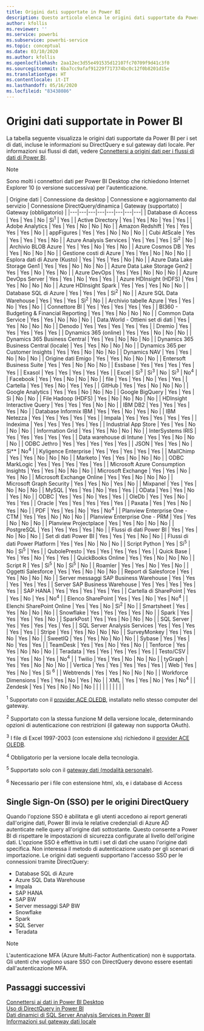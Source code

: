 ```yaml
---
title: Origini dati supportate in Power BI
description: Questo articolo elenca le origini dati supportate da Power BI, incluse le informazioni su DirectQuery e sul gateway dati locale.
author: kfollis
ms.reviewer: ''
ms.service: powerbi
ms.subservice: powerbi-service
ms.topic: conceptual
ms.date: 03/10/2020
ms.author: kfollis
ms.openlocfilehash: 2aa12ec3d55e491535d12107fc70709f9d41c3f0
ms.sourcegitcommit: 6ba7cc9afaf91229f717374bc0c12f0b8201d15e
ms.translationtype: HT
ms.contentlocale: it-IT
ms.lasthandoff: 05/16/2020
ms.locfileid: "83438086"
---
```

# <a name="power-bi-data-sources"></a>Origini dati supportate in Power BI

La tabella seguente visualizza le origini dati supportate da Power BI per i set di dati, incluse le informazioni su DirectQuery e sul gateway dati locale. Per informazioni sui flussi di dati, vedere [Connettersi a origini dati per i flussi di dati di Power BI](../transform-model/service-dataflows-data-sources.md).

> [!NOTE]
> Sono molti i connettori dati per Power BI Desktop che richiedono Internet Explorer 10 (o versione successiva) per l'autenticazione. 


| Origine dati | Connessione da desktop | Connessione e aggiornamento dal servizio | Connessione DirectQuery/dinamica | Gateway (supportato) | Gateway (obbligatorio) |
|---|---|---|---|---|---|---|---|
| Database di Access | Yes | Yes | No | Sì<sup>1</sup> | Yes |
| Active Directory | Yes | Yes | No | Yes | Yes |
| Adobe Analytics | Yes | Yes | No | No | No |
| Amazon Redshift | Yes | Yes | Yes | Yes | No |
| appFigures | Yes | Yes | No | No | No |
| Cubi AtScale | Yes | Yes | Yes | Yes | No |
| Azure Analysis Services | Yes | Yes | Yes | Sì<sup>2</sup> | No |
| Archivio BLOB Azure | Yes | Yes | No | Yes | No |
| Azure Cosmos DB | Yes | Yes | No | No | No |
| Gestione costi di Azure | Yes | Yes | No | No | No |
| Esplora dati di Azure (Kusto) | Yes | Yes | Yes | No | No |
| Azure Data Lake Storage Gen1 | Yes | Yes | No | No | No |
| Azure Data Lake Storage Gen2 | Yes | Yes | No | Yes | No |
| Azure DevOps | Yes | Yes | No | No | No |
| Azure DevOps Server | Yes | Yes | No | Yes | Yes |
| Azure HDInsight (HDFS) | Yes | Yes | No | No | No |
| Azure HDInsight Spark | Yes | Yes | Yes | No | No |
| Database SQL di Azure | Yes | Yes | Yes | Sì<sup>2</sup> | No |
| Azure SQL Data Warehouse | Yes | Yes | Yes | Sì<sup>2</sup> | No |
| Archivio tabelle Azure | Yes | Yes | No | Yes | No |
| Connettore BI | Yes | Yes | Yes | Yes | Yes |
| BI360 - Budgeting & Financial Reporting | Yes | Yes | No | No | No |
| Common Data Service | Yes | Yes | No | No | No |
| Data.World - Ottieni set di dati | Yes | Yes | No | No | No |
| Denodo | Yes | Yes | Yes | Yes | Yes |
| Dremio | Yes | Yes | Yes | Yes | Yes |
| Dynamics 365 (online) | Yes | Yes | No | No | No |
| Dynamics 365 Business Central | Yes | Yes | No | No | No |
| Dynamics 365 Business Central (locale) | Yes | Yes | No | No | No |
| Dynamics 365 per Customer Insights | Yes | Yes | No | No | No |
| Dynamics NAV | Yes | Yes | No | No | No |
| Origine dati Emigo | Yes | Yes | No | No | No |
| Entersoft Business Suite | Yes | Yes | No | No | No |
| Essbase | Yes | Yes | Yes | Yes | Yes |
| Exasol | Yes | Yes | Yes | Yes | Yes |
| Excel | Sì<sup>3</sup> | Sì<sup>3</sup> | No | Sì<sup>3</sup> | No<sup>4</sup> |
| Facebook | Yes | Yes | No | No | No |
| file | Yes | Yes | No | Yes | Yes |
| Cartella | Yes | Yes | No | Yes | Yes |
| GitHub | Yes | Yes | No | No | No |
| Google Analytics | Yes | Yes | No | No | No |
| Google BigQuery | Yes | Yes | Sì | No | No |
| File Hadoop (HDFS) | Yes | No | No | No | No |
| HDInsight Interactive Query | Yes | Yes | Yes | No | No |
| IBM DB2 | Yes | Yes | Yes | Yes | No |
| Database Informix IBM | Yes | Yes | No | Yes | No |
| IBM Netezza | Yes | Yes | Yes | Yes | Yes |
| Impala | Yes | Yes | Yes | Yes | Yes |
| Indexima | Yes | Yes | Yes | Yes | Yes |
| Industrial App Store | Yes | Yes | No | No | No |
| Information Grid | Yes | Yes | No | No | No |
| InterSystems IRIS | Yes | Yes | Yes | Yes | Yes |
| Data warehouse di Intune | Yes | Yes | No | No | No |
| ODBC Jethro | Yes | Yes | Yes | Yes | Yes |
| JSON | Yes | Yes | No | Sì** | No<sup>4</sup> |
| Kyligence Enterprise | Yes | Yes | Yes | Yes | Yes |
| MailChimp | Yes | Yes | No | No | No |
| Marketo | Yes | Yes | No | No | No |
| ODBC MarkLogic | Yes | Yes | Yes | Yes | Yes |
| Microsoft Azure Consumption Insights | Yes | Yes | No | No | No |
| Microsoft Exchange | Yes | Yes | No | Yes | No |
| Microsoft Exchange Online | Yes | Yes | No | No | No |
| Microsoft Graph Security | Yes | Yes | No | Yes | No |
| Mixpanel | Yes | Yes | No | No | No |
| MySQL | Yes | Yes | No | Yes | Yes |
| OData | Yes | Yes | No | Yes | No |
| ODBC | Yes | Yes | No | Yes | Yes |
| OleDb | Yes | Yes | No | Yes | Yes |
| Oracle | Yes | Yes | Yes | Yes | Yes |
| Paxata | Yes | Yes | No | Yes | No |
| PDF | Yes | Yes | No | Yes | No<sup>4</sup> |
| Planview Enterprise One - CTM | Yes | Yes | No | No | No |
| Planview Enterprise One - PRM | Yes | Yes | No | No | No |
| Planview Projectplace | Yes | Yes | No | No | No |
| PostgreSQL | Yes | Yes | Yes | Yes | No |
| Flussi di dati Power BI | Yes | Yes | No | No | No |
| Set di dati Power BI | Yes | Yes | Yes | No | No |
| Flussi di dati Power Platform | Yes | Yes | No | No | No |
| Script Python | Yes | Sì<sup>5</sup> | No | Sì<sup>5</sup> | Yes |
| QubolePresto | Yes | Yes | Yes | Yes | Yes |
| Quick Base | Yes | Yes | No | Yes | Yes |
| QuickBooks Online | Yes | Yes | No | No | No |
| Script R | Yes | Sì<sup>5</sup> | No | Sì<sup>5</sup> | No |
| Roamler | Yes | Yes | No | Yes | No |
| Oggetti Salesforce | Yes | Yes | No | No | No |
| Report di Salesforce | Yes | Yes | No | No | No |
| Server messaggi SAP Business Warehouse | Yes | Yes | Yes | Yes | Yes |
| Server SAP Business Warehouse | Yes | Yes | Yes | Yes | Yes |
| SAP HANA | Yes | Yes | Yes | Yes | Yes |
| Cartella di SharePoint | Yes | Yes | No | Yes | No<sup>4</sup> |
| Elenco SharePoint | Yes | Yes | No | Yes | No<sup>4</sup> |
| Elenchi SharePoint Online | Yes | Yes | No | Sì<sup>2</sup> | No |
| Smartsheet | Yes | Yes | No | No | No |
| Snowflake | Yes | Yes | Yes | Yes | No |
| Spark | Yes | Yes | Yes | Yes | No |
| SparkPost | Yes | Yes | No | No | No |
| SQL Server | Yes | Yes | Yes | Yes | Yes |
| SQL Server Analysis Services | Yes | Yes | Yes | Yes | Yes |
| Stripe | Yes | Yes | No | No | No |
| SurveyMonkey | Yes | Yes | No | Yes | No |
| SweetIQ | Yes | Yes | No | No | No |
| Sybase | Yes | Yes | No | Yes | Yes |
| TeamDesk | Yes | Yes | No | Yes | No |
| Tenforce | Yes | Yes | No | No | No |
| Teradata | Yes | Yes | Yes | Yes | Yes |
| Testo/CSV | Yes | Yes | No | Yes | No<sup>4</sup> |
| Twilio | Yes | Yes | No | No | No |
| tyGraph | Yes | Yes | No | No | No |
| Vertica | Yes | Yes | Yes | Yes | Yes |
| Web | Yes | Yes | No | Yes | Sì <sup>6</sup> |
| Webtrends | Yes | Yes | No | No | No |
| Workforce Dimensions | Yes | Yes | No | Yes | No |
| XML | Yes | Yes | No | Yes | No<sup>4</sup> |
| Zendesk | Yes | Yes | No | No | No |
| | | | | | | | |

<sup>1</sup> Supportato con il [provider ACE OLEDB](https://www.microsoft.com/download/details.aspx?id=54920), installato nello stesso computer del gateway.

<sup>2</sup> Supportato con la stessa funzione M della versione locale, determinando opzioni di autenticazione con restrizioni (il gateway non supporta OAuth).

<sup>3</sup> I file di Excel 1997-2003 (con estensione xls) richiedono il [provider ACE OLEDB](https://www.microsoft.com/download/details.aspx?id=54920).

<sup>4</sup> Obbligatorio per la versione locale della tecnologia.

<sup>5</sup> Supportato solo con il [gateway dati (modalità personale)](service-gateway-personal-mode.md).

<sup>6</sup> Necessario per i file con estensione html, xls, e i database di Access

## <a name="single-sign-on-sso-for-directquery-sources"></a>Single Sign-On (SSO) per le origini DirectQuery

Quando l'opzione SSO è abilitata e gli utenti accedono ai report generati dall'origine dati, Power BI invia le relative credenziali di Azure AD autenticate nelle query all'origine dati sottostante. Questo consente a Power BI di rispettare le impostazioni di sicurezza configurate al livello dell'origine dati.
L'opzione SSO è effettiva in tutti i set di dati che usano l'origine dati specifica. Non interessa il metodo di autenticazione usato per gli scenari di importazione. Le origini dati seguenti supportano l'accesso SSO per le connessioni tramite DirectQuery:

- Database SQL di Azure
- Azure SQL Data Warehouse
- Impala
- SAP HANA
- SAP BW
- Server messaggi SAP BW
- Snowflake
- Spark
- SQL Server
- Teradata

> [!Note]
> L'autenticazione MFA (Azure Multi-Factor Authentication) non è supportata. Gli utenti che vogliono usare SSO con DirectQuery devono essere esentati dall'autenticazione MFA.

## <a name="next-steps"></a>Passaggi successivi

[Connettersi ai dati in Power BI Desktop](desktop-quickstart-connect-to-data.md)  
[Uso di DirectQuery in Power BI](desktop-directquery-about.md)  
[Dati dinamici di SQL Server Analysis Services in Power BI](sql-server-analysis-services-tabular-data.md)  
[Informazioni sul gateway dati locale](service-gateway-onprem.md)  
